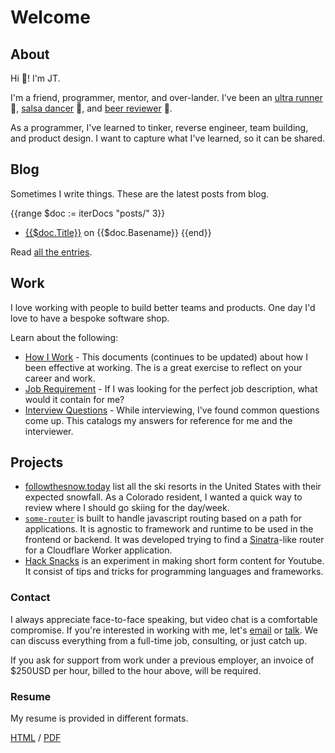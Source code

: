 # Welcome

## About

Hi :wave:! I'm JT.

I'm a friend, programmer, mentor, and over-lander. I've been an
[ultra runner](https://ultrasignup.com/m_results_participant.aspx?fname=Jt&lname=Archie)
:running:, [salsa dancer](https://www.youtube.com/watch?v=gT1qaj2PMrw) :dancer:,
and [beer reviewer](https://www.youtube.com/yetanotherbeershow) :beer:.

As a programmer, I've learned to tinker, reverse engineer, team building, and
product design. I want to capture what I've learned, so it can be shared.

## Blog

Sometimes I write things. These are the latest posts from blog.

<!-- deno-fmt-ignore-start -->

{{range $doc := iterDocs "posts/" 3}}
- [{{$doc.Title}}]({{$doc.SlugPath}}) on {{$doc.Basename}}
{{end}}

<!-- deno-fmt-ignore-end -->

Read [all the entries](/posts).

## Work

I love working with people to build better teams and products. One day I'd love
to have a bespoke software shop.

Learn about the following:

- [How I Work](/career/how-i-work.html) - This documents (continues to be
  updated) about how I been effective at working. The is a great exercise to
  reflect on your career and work.
- [Job Requirement](/career/job-criteria.html) - If I was looking for the
  perfect job description, what would it contain for me?
- [Interview Questions](/career/interview-questions.html) - While interviewing,
  I've found common questions come up. This catalogs my answers for reference
  for me and the interviewer.

## Projects

- [followthesnow.today](https://followthesnow.today) list all the ski resorts in
  the United States with their expected snowfall. As a Colorado resident, I
  wanted a quick way to review where I should go skiing for the day/week.
- [`some-router`](https://github.com/jtarchie/some-router) is built to handle
  javascript routing based on a path for applications. It is agnostic to
  framework and runtime to be used in the frontend or backend. It was developed
  trying to find a [Sinatra](http://sinatrarb.com/)-like router for a Cloudflare
  Worker application.
- [Hack Snacks](https://www.youtube.com/channel/UCitQxsD8AAj9jyj1qACJyKw) is an
  experiment in making short form content for Youtube. It consist of tips and
  tricks for programming languages and frameworks.

### Contact

I always appreciate face-to-face speaking, but video chat is a comfortable
compromise. If you're interested in working with me, let's
[email](mailto:hello2023@jtarchie.com) or
[talk](https://calendly.com/jtarchie/15min). We can discuss everything from a
full-time job, consulting, or just catch up.

If you ask for support from work under a previous employer, an invoice of
$250USD per hour, billed to the hour above, will be required.

### Resume

My resume is provided in different formats.

[HTML](resume/index.html) / [PDF](resume/resume.pdf)
